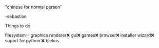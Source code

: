 "chinese for normal person"

-sebastian

Things to do:

filesystem✅
graphics renderer❌
gui❌
games❌
browser❌
installer wizard❌ 
suport for python ❌
blekos
